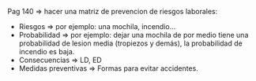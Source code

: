 Pag 140 => hacer una matriz de prevencion de riesgos laborales:

- Riesgos => por ejemplo: una mochila, incendio...
- Probabilidad => por ejemplo: dejar una mochila de por medio tiene una probabilidad de lesion media (tropiezos y demás), la probabilidad de incendio es baja.
- Consecuencias => LD, ED
- Medidas preventivas => Formas para evitar accidentes.
